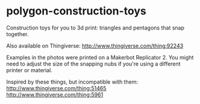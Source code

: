 polygon-construction-toys
=========================

Construction toys for you to 3d print: triangles and pentagons that snap together.

Also available on Thingiverse: http://www.thingiverse.com/thing:92243

Examples in the photos were printed on a Makerbot Replicator 2. You might need to adjust the size of the snapping nubs if you're using a different printer or material.

Inspired by these things, but incompatible with them: 
http://www.thingiverse.com/thing:51465 
http://www.thingiverse.com/thing:5961


